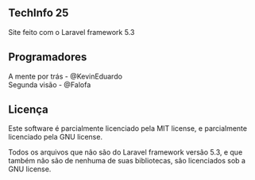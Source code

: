 ## TechInfo 25
Site feito com o Laravel framework 5.3

## Programadores
A mente por trás - @KevinEduardo <br/>
Segunda visão - @Falofa <br />

## Licença
Este software é parcialmente licenciado pela MIT license, e parcialmente licenciado pela GNU license. <br />

Todos os arquivos que não são do Laravel framework versão 5.3, e que também não são de nenhuma de suas bibliotecas, são licenciados sob a GNU license.